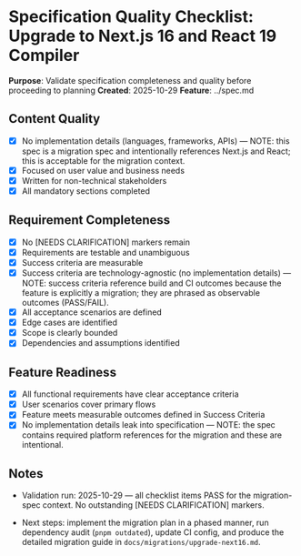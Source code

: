 # Specification Quality Checklist: Upgrade to Next.js 16 and React 19 Compiler

**Purpose**: Validate specification completeness and quality before proceeding to planning
**Created**: 2025-10-29
**Feature**: ../spec.md

## Content Quality

- [x] No implementation details (languages, frameworks, APIs) — NOTE: this spec is a migration spec and intentionally references Next.js and React; this is acceptable for the migration context.
- [x] Focused on user value and business needs
- [x] Written for non-technical stakeholders
- [x] All mandatory sections completed

## Requirement Completeness

- [x] No [NEEDS CLARIFICATION] markers remain
- [x] Requirements are testable and unambiguous
- [x] Success criteria are measurable
- [x] Success criteria are technology-agnostic (no implementation details) — NOTE: success criteria reference build and CI outcomes because the feature is explicitly a migration; they are phrased as observable outcomes (PASS/FAIL).
- [x] All acceptance scenarios are defined
- [x] Edge cases are identified
- [x] Scope is clearly bounded
- [x] Dependencies and assumptions identified

## Feature Readiness

- [x] All functional requirements have clear acceptance criteria
- [x] User scenarios cover primary flows
- [x] Feature meets measurable outcomes defined in Success Criteria
- [x] No implementation details leak into specification — NOTE: the spec contains required platform references for the migration and these are intentional.

## Notes

- Validation run: 2025-10-29 — all checklist items PASS for the migration-spec context. No outstanding [NEEDS CLARIFICATION] markers.

- Next steps: implement the migration plan in a phased manner, run dependency audit (`pnpm outdated`), update CI config,
  and produce the detailed migration guide in `docs/migrations/upgrade-next16.md`.
